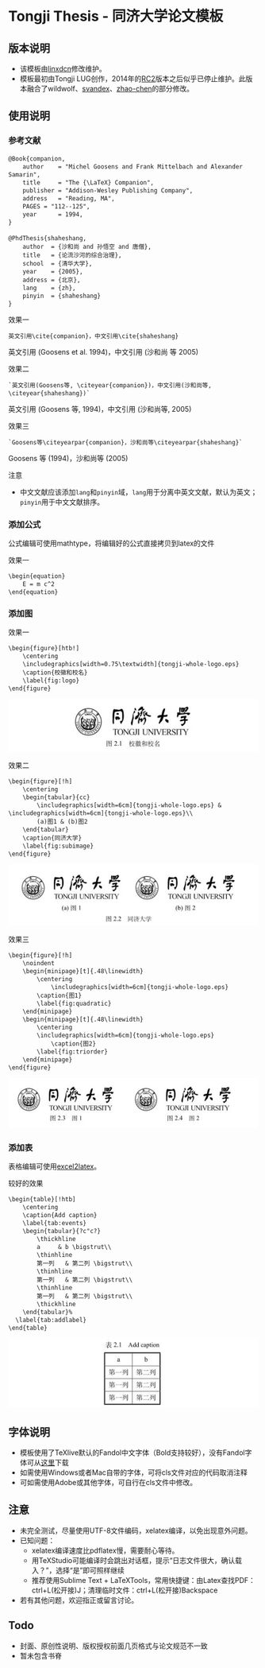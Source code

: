 # Tongji Thesis - 同济大学论文模板
## 版本说明
- 该模板由[linxdcn](https://github.com/linxdcn/TongjiThesis)修改维护。
- 模板最初由Tongji LUG创作，2014年的[RC2](https://sourceforge.net/projects/tongjithesis/)版本之后似乎已停止维护。此版本融合了wildwolf、[svandex](https://github.com/svandex/masthesis)、[zhao-chen](https://github.com/zhao-chen/TongjiThesis)的部分修改。

## 使用说明

### 参考文献

	@Book{companion,
		author    = "Michel Goosens and Frank Mittelbach and Alexander Samarin",
		title     = "The {\LaTeX} Companion",
		publisher = "Addison-Wesley Publishing Company",
		address   = "Reading, MA",
		PAGES = "112--125",
		year      = 1994,
	}

	@PhdThesis{shaheshang,
	  	author  = {沙和尚 and 孙悟空 and 唐僧},
	  	title   = {论流沙河的综合治理},
		school  = {清华大学},
		year    = {2005},
		address = {北京},
		lang    = {zh},
		pinyin  = {shaheshang}
	}

效果一

	英文引用\cite{companion}，中文引用\cite{shaheshang}

英文引用 (Goosens et al. 1994)，中文引用 (沙和尚 等 2005)

效果二

	`英文引用(Goosens等, \citeyear{companion})，中文引用(沙和尚等, \citeyear{shaheshang})`

英文引用 (Goosens 等, 1994)，中文引用 (沙和尚等, 2005)

效果三

	`Goosens等\citeyearpar{companion}，沙和尚等\citeyearpar{shaheshang}`

Goosens 等 (1994)，沙和尚等 (2005)

注意

* 中文文献应该添加`lang`和`pinyin`域，`lang`用于分离中英文文献，默认为英文；`pinyin`用于中文文献排序。

### 添加公式

公式编辑可使用mathtype，将编辑好的公式直接拷贝到latex的文件

效果一

	\begin{equation}
		E = m c^2
	\end{equation}

### 添加图

效果一

	\begin{figure}[htb!]
		\centering
		\includegraphics[width=0.75\textwidth]{tongji-whole-logo.eps}
		\caption{校徽和校名}
		\label{fig:logo}
	\end{figure}	

![](/example/figure1.jpg)

效果二

	\begin{figure}[!h] 
		\centering 
		\begin{tabular}{cc} 
			\includegraphics[width=6cm]{tongji-whole-logo.eps} & \includegraphics[width=6cm]{tongji-whole-logo.eps}\\ 
			(a)图1 & (b)图2
		\end{tabular} 
		\caption{同济大学} 
		\label{fig:subimage} 
	\end{figure}

![](/example/figure2.jpg)

效果三

	\begin{figure}[!h] 
		\noindent 
		\begin{minipage}[t]{.48\linewidth} 
			\centering 
				\includegraphics[width=6cm]{tongji-whole-logo.eps} 
			\caption{图1} 
			\label{fig:quadratic} 
		\end{minipage} 
		\begin{minipage}[t]{.48\linewidth} 
			\centering 
			\includegraphics[width=6cm]{tongji-whole-logo.eps} 
				\caption{图2} 
			\label{fig:triorder} 
		\end{minipage} 
	\end{figure}

![](/example/figure3.jpg)

### 添加表

表格编辑可使用[excel2latex](https://ctan.org/tex-archive/support/excel2latex/)。

较好的效果

	\begin{table}[!htb]
	  	\centering
	  	\caption{Add caption}
	  	\label{tab:events}
	    \begin{tabular}{?c"c?}
		    \thickhline
		    a     & b \bigstrut\\
		    \thinhline
			第一列   & 第二列 \bigstrut\\
		    \thinhline
		    第一列   & 第二列 \bigstrut\\
		    \thinhline
		    第一列   & 第二列 \bigstrut\\
		    \thickhline
	    \end{tabular}%
	  \label{tab:addlabel}
	\end{table}

![](/example/table1.jpg)

## 字体说明

- 模板使用了TeXlive默认的Fandol中文字体（Bold支持较好），没有Fandol字体可从[这里](https://www.ctan.org/tex-archive/fonts/fandol)下载
- 如需使用Windows或者Mac自带的字体，可将cls文件对应的代码取消注释
- 可如需使用Adobe或其他字体，可自行在cls文件中修改。

## 注意
- 未完全测试，尽量使用UTF-8文件编码，xelatex编译，以免出现意外问题。
- 已知问题：
    + xelatex编译速度比pdflatex慢，需要耐心等待。
    + 用TeXStudio可能编译时会跳出对话框，提示“日志文件很大，确认载入？”，选择“是”即可照样继续
    + 推荐使用Sublime Text + LaTeXTools，常用快捷键：由Latex查找PDF：ctrl+L(松开接)J；清理临时文件：ctrl+L(松开接)Backspace
- 若有其他问题，欢迎指正或留言讨论。

## Todo

- 封面、原创性说明、版权授权前面几页格式与论文规范不一致
- 暂未包含书脊
